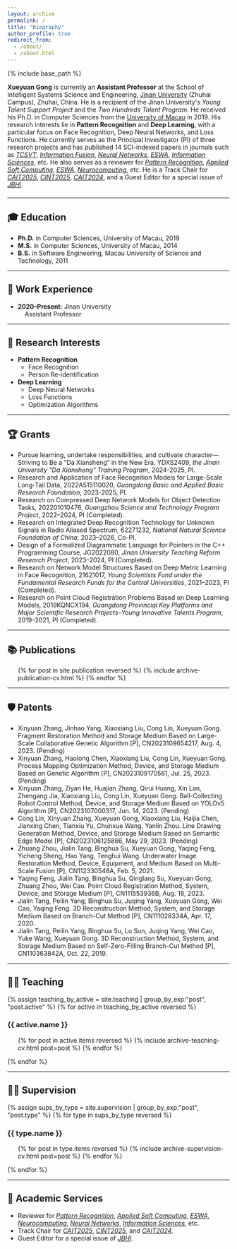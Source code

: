```yaml
---
layout: archive
permalink: /
title: "Biography"
author_profile: true
redirect_from: 
  - /about/
  - /about.html
---
```


{% include base_path %}

<div style="margin-bottom:1.5em;">
  <strong>Xueyuan Gong</strong> is currently an <strong>Assistant Professor</strong> at the School of Intelligent Systems Science and Engineering, <a href="https://zh.jnu.edu.cn/" target="_blank">Jinan University</a> (Zhuhai Campus), Zhuhai, China. He is a recipient of the Jinan University's <em>Young Talent Support Project</em> and the <em>Two Hundreds Talent Program</em>. He received his Ph.D. in Computer Sciences from the <a href="https://www.um.edu.mo" target="_blank">University of Macau</a> in 2019. His research interests lie in <strong>Pattern Recognition</strong> and <strong>Deep Learning</strong>, with a particular focus on Face Recognition, Deep Neural Networks, and Loss Functions. He currently serves as the Principal Investigator (PI) of three research projects and has published 14 SCI-indexed papers in journals such as <a href="https://ieeexplore.ieee.org/xpl/RecentIssue.jsp?punumber=76" target="_blank"><em>TCSVT</em></a>, <a href="https://www.sciencedirect.com/journal/information-fusion" target="_blank"><em>Information Fusion</em></a>, <a href="https://www.sciencedirect.com/journal/neural-networks" target="_blank"><em>Neural Networks</em></a>, <a href="https://www.sciencedirect.com/journal/expert-systems-with-applications" target="_blank"><em>ESWA</em></a>, <a href="https://www.sciencedirect.com/journal/information-sciences" target="_blank"><em>Information Sciences</em></a>, etc. He also serves as a reviewer for <a href="https://www.sciencedirect.com/journal/pattern-recognition" target="_blank"><em>Pattern Recognition</em></a>, <a href="https://www.sciencedirect.com/journal/applied-soft-computing" target="_blank"><em>Applied Soft Computing</em></a>, <a href="https://www.sciencedirect.com/journal/expert-systems-with-applications" target="_blank"><em>ESWA</em></a>, <a href="https://www.sciencedirect.com/journal/neurocomputing" target="_blank"><em>Neurocomputing</em></a>, etc. He is a Track Chair for <a href="https://www.cait.net/" target="_blank"><em>CAIT2025</em></a>, <a href="http://cint-conference.com.cn/index.html" target="_blank"><em>CINT2025</em></a>, <a href="https://www.cait.net/2024.html" target="_blank"><em>CAIT2024</em></a>, and a Guest Editor for a special issue of <a href="https://www.embs.org/jbhi/" target="_blank"><em>JBHI</em></a>.
</div>

---

## 🎓 Education

- **Ph.D.** in Computer Sciences, University of Macau, 2019  
- **M.S.** in Computer Sciences, University of Macau, 2014  
- **B.S.** in Software Engineering, Macau University of Science and Technology, 2011  

---

## 💼 Work Experience

- **2020–Present:** Jinan University  
  &nbsp;&nbsp;&nbsp;&nbsp;Assistant Professor

---

## 🔬 Research Interests

- **Pattern Recognition**
  - Face Recognition
  - Person Re-identification
- **Deep Learning**
  - Deep Neural Networks
  - Loss Functions
  - Optimization Algorithms

---

## 🏆 Grants

* Pursue learning, undertake responsibilities, and cultivate character—Striving to Be a “Da Xiansheng” in the New Era, YDXS2409, *the Jinan University "Da Xiansheng" Training Program*, 2024-2025, PI.
* Research and Application of Face Recognition Models for Large-Scale Long-Tail Data, 2022A515110020, *Guangdong Basic and Applied Basic Research Foundation*, 2023-2025, PI.
* Research on Compressed Deep Network Models for Object Detection Tasks, 202201010476, *Guangzhou Science and Technology Program Project*, 2022–2024, PI (Completed).
* Research on Integrated Deep Recognition Technology for Unknown Signals in Radio Aliased Spectrum, 62271232, *National Natural Science Foundation of China*, 2023–2026, Co-PI.
* Design of a Formalized Diagrammatic Language for Pointers in the C++ Programming Course, JG2022080, *Jinan University Teaching Reform Research Project*, 2023–2024, PI (Completed).
* Research on Network Model Structures Based on Deep Metric Learning in Face Recognition, 21621017, *Young Scientists Fund under the Fundamental Research Funds for the Central Universities*, 2021–2023, PI (Completed).
* Research on Point Cloud Registration Problems Based on Deep Learning Models, 2019KQNCX194, *Guangdong Provincial Key Platforms and Major Scientific Research Projects–Young Innovative Talents Program*, 2019–2021, PI (Completed).

---

## 📚 Publications

<ul>
  {% for post in site.publication reversed %}
    {% include archive-publication-cv.html %}
  {% endfor %}
</ul>

---

## 🛡️ Patents

* Xinyuan Zhang, Jinhao Yang, Xiaoxiang Liu, Cong Lin, Xueyuan Gong. Fragment Restoration Method and Storage Medium Based on Large-Scale Collaborative Genetic Algorithm [P], CN2023109654217, Aug. 4, 2023. (Pending)
* Xinyuan Zhang, Haolong Chen, Xiaoxiang Liu, Cong Lin, Xueyuan Gong. Process Mapping Optimization Method, Device, and Storage Medium Based on Genetic Algorithm [P], CN2023109170581, Jul. 25, 2023. (Pending)
* Xinyuan Zhang, Ziyan He, Huajian Zhang, Qirui Huang, Xin Lan, Zhengang Jia, Xiaoxiang Liu, Cong Lin, Xueyuan Gong. Ball-Collecting Robot Control Method, Device, and Storage Medium Based on YOLOv5 Algorithm [P], CN2023107000317, Jun. 14, 2023. (Pending)
* Cong Lin, Xinyuan Zhang, Xueyuan Gong, Xiaoxiang Liu, Haijia Chen, Jianxing Chen, Tianxiu Yu, Chunxue Wang, Yanlin Zhou. Line Drawing Generation Method, Device, and Storage Medium Based on Semantic Edge Model [P], CN2023106125866, May 29, 2023. (Pending)
* Zhuang Zhou, Jialin Tang, Binghua Su, Xueyuan Gong, Yaqing Feng, Yicheng Sheng, Hao Yang, Tenghui Wang. Underwater Image Restoration Method, Device, Equipment, and Medium Based on Multi-Scale Fusion [P], CN112330548A, Feb. 5, 2021.
* Yaqing Feng, Jialin Tang, Binghua Su, Qinglang Su, Xueyuan Gong, Zhuang Zhou, Wei Cao. Point Cloud Registration Method, System, Device, and Storage Medium [P], CN111553936B, Aug. 18, 2023.
* Jialin Tang, Peilin Yang, Binghua Su, Juqing Yang, Xueyuan Gong, Wei Cao, Yaqing Feng. 3D Reconstruction Method, System, and Storage Medium Based on Branch-Cut Method [P], CN111028334A, Apr. 17, 2020.
* Jialin Tang, Peilin Yang, Binghua Su, Lu Sun, Juqing Yang, Wei Cao, Yuke Wang, Xueyuan Gong. 3D Reconstruction Method, System, and Storage Medium Based on Self-Zero-Filling Branch-Cut Method [P], CN110363842A, Oct. 22, 2019.

---

## 👨‍🏫 Teaching

{% assign teaching_by_active = site.teaching | group_by_exp:"post", "post.active" %}
{% for active in teaching_by_active reversed %}
  <h3><i class="fa fa-chalkboard-teacher"></i> {{ active.name }}</h3>
  <ul class="teaching-cv-list">
    {% for post in active.items reversed %}
      {% include archive-teaching-cv.html post=post %}
    {% endfor %}
  </ul>
{% endfor %}

---

## 👨‍🎓 Supervision

{% assign sups_by_type = site.supervision | group_by_exp:"post", "post.type" %}
{% for type in sups_by_type reversed %}
  <h3><i class="fa fa-user-graduate"></i> {{ type.name }}</h3>
  <ul class="supervision-cv-list">
    {% for post in type.items reversed %}
      {% include archive-supervision-cv.html post=post %}
    {% endfor %}
  </ul>
{% endfor %}

---

## 🤝 Academic Services

* Reviewer for [*Pattern Recognition*](https://www.sciencedirect.com/journal/pattern-recognition), [*Applied Soft Computing*](https://www.sciencedirect.com/journal/applied-soft-computing), [*ESWA*](https://www.sciencedirect.com/journal/expert-systems-with-applications), [*Neurocomputing*](https://www.sciencedirect.com/journal/neurocomputing), [*Neural Networks*](https://www.sciencedirect.com/journal/neural-networks), [*Information Sciences*](https://www.sciencedirect.com/journal/information-sciences), etc.
* Track Chair for [*CAIT2025*](https://www.cait.net/), [*CINT2025*](http://cint-conference.com.cn/index.html), and [*CAIT2024*](https://www.cait.net/2024.html).
* Guest Editor for a special issue of [*JBHI*](https://www.embs.org/jbhi/).
